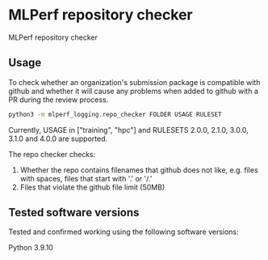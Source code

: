 # MLPerf repository checker

MLPerf repository checker

## Usage

To check whether an organization's submission package is compatible with github
and whether it will cause any problems when added to github with a PR during the
review process.

```sh
python3 -m mlperf_logging.repo_checker FOLDER USAGE RULESET
```

Currently, USAGE in ["training", "hpc"] and RULESETS 2.0.0, 2.1.0, 3.0.0, 3.1.0 and 4.0.0 are supported.

The repo checker checks:
1. Whether the repo contains filenames that github does not like, e.g. files with spaces,
   files that start with '.' or '/.'
2. Files that violate the github file limit (50MB)

## Tested software versions
Tested and confirmed working using the following software versions:

Python 3.9.10
